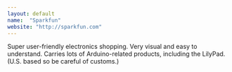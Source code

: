 ```yaml
---
layout: default
name:  "Sparkfun"
website: "http://sparkfun.com"
---
```


Super user-friendly electronics shopping. Very visual and easy to understand. Carries lots of Arduino-related products, including the LilyPad. (U.S. based so be careful of customs.)